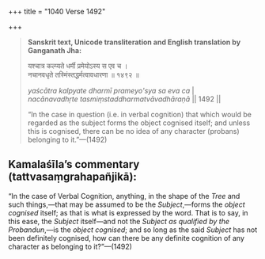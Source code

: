 +++
title = "1040 Verse 1492"

+++
> **Sanskrit text, Unicode transliteration and English translation by Ganganath Jha:** 
>
> यश्चात्र कल्प्यते धर्मी प्रमेयोऽस्य स एव च ।  
> नचानवधृते तस्मिंस्तद्धर्मत्वावधारणा ॥ १४९२ ॥ 
>
> *yaścātra kalpyate dharmī prameyo'sya sa eva ca* \|  
> *nacānavadhṛte tasmiṃstaddharmatvāvadhāraṇā* \|\| 1492 \|\| 
>
> “In the case in question (i.e. in verbal cognition) that which would be regarded as the subject forms the object cognised itself; and unless this is cognised, there can be no idea of any character (probans) belonging to it.”—(1492)



## Kamalaśīla’s commentary (tattvasaṃgrahapañjikā):

“In the case of Verbal Cognition, anything, in the shape of the *Tree* and such things,—that may be assumed to be the *Subject*,—forms the *object cognised* itself; as that is what is expressed by the word. That is to say, in this ease, the *Subject* itself—and not the *Subject as qualified by the Probandun*,—is the *object cognised*; and so long as the said *Subject* has not been definitely cognised, how can there be any definite cognition of any character as belonging to it?”—(1492)


